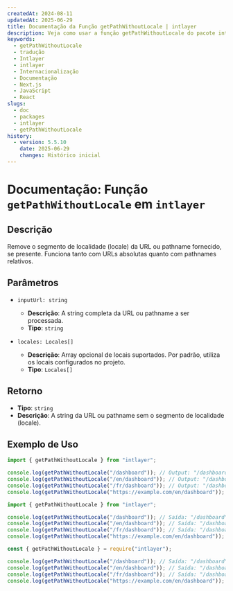 ```yaml
---
createdAt: 2024-08-11
updatedAt: 2025-06-29
title: Documentação da Função getPathWithoutLocale | intlayer
description: Veja como usar a função getPathWithoutLocale do pacote intlayer
keywords:
  - getPathWithoutLocale
  - tradução
  - Intlayer
  - intlayer
  - Internacionalização
  - Documentação
  - Next.js
  - JavaScript
  - React
slugs:
  - doc
  - packages
  - intlayer
  - getPathWithoutLocale
history:
  - version: 5.5.10
    date: 2025-06-29
    changes: Histórico inicial
---
```


# Documentação: Função `getPathWithoutLocale` em `intlayer`

## Descrição

Remove o segmento de localidade (locale) da URL ou pathname fornecido, se presente. Funciona tanto com URLs absolutas quanto com pathnames relativos.

## Parâmetros

- `inputUrl: string`

  - **Descrição**: A string completa da URL ou pathname a ser processada.
  - **Tipo**: `string`

- `locales: Locales[]`
  - **Descrição**: Array opcional de locais suportados. Por padrão, utiliza os locais configurados no projeto.
  - **Tipo**: `Locales[]`

## Retorno

- **Tipo**: `string`
- **Descrição**: A string da URL ou pathname sem o segmento de localidade (locale).

## Exemplo de Uso

```typescript codeFormat="typescript"
import { getPathWithoutLocale } from "intlayer";

console.log(getPathWithoutLocale("/dashboard")); // Output: "/dashboard"
console.log(getPathWithoutLocale("/en/dashboard")); // Output: "/dashboard"
console.log(getPathWithoutLocale("/fr/dashboard")); // Output: "/dashboard"
console.log(getPathWithoutLocale("https://example.com/en/dashboard")); // Saída: "https://example.com/dashboard"
```

```javascript codeFormat="esm"
import { getPathWithoutLocale } from "intlayer";

console.log(getPathWithoutLocale("/dashboard")); // Saída: "/dashboard"
console.log(getPathWithoutLocale("/en/dashboard")); // Saída: "/dashboard"
console.log(getPathWithoutLocale("/fr/dashboard")); // Saída: "/dashboard"
console.log(getPathWithoutLocale("https://example.com/en/dashboard")); // Saída: "https://example.com/dashboard"
```

```javascript codeFormat="commonjs"
const { getPathWithoutLocale } = require("intlayer");

console.log(getPathWithoutLocale("/dashboard")); // Saída: "/dashboard"
console.log(getPathWithoutLocale("/en/dashboard")); // Saída: "/dashboard"
console.log(getPathWithoutLocale("/fr/dashboard")); // Saída: "/dashboard"
console.log(getPathWithoutLocale("https://example.com/en/dashboard")); // Saída: "https://example.com/dashboard"
```
